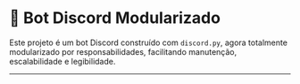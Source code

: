 # 🤖 Bot Discord Modularizado

Este projeto é um bot Discord construído com `discord.py`, agora totalmente modularizado por responsabilidades, facilitando manutenção, escalabilidade e legibilidade.

---


